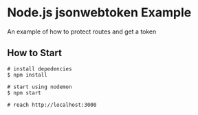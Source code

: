 # Node.js jsonwebtoken Example
An example of how to protect routes and get a token

## How to Start
```
# install depedencies
$ npm install

# start using nodemon
$ npm start

# reach http://localhost:3000
